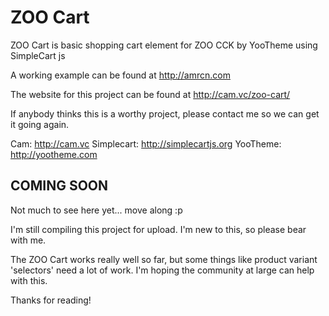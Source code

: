 ZOO Cart
========

ZOO Cart is basic shopping cart element for ZOO CCK by YooTheme using SimpleCart js

A working example can be found at http://amrcn.com

The website for this project can be found at http://cam.vc/zoo-cart/

If anybody thinks this is a worthy project, please contact me so we can get it going again.

Cam: http://cam.vc
Simplecart: http://simplecartjs.org
YooTheme: http://yootheme.com


COMING SOON
-----------

Not much to see here yet... move along :p

I'm still compiling this project for upload. I'm new to this, so please bear with me.

The ZOO Cart works really well so far, but some things like product variant 'selectors' need a lot of work. I'm hoping the community at large can help with this.


Thanks for reading!
